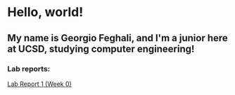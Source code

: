 # Hello, world!

## My name is Georgio Feghali, and I'm a junior here at UCSD, studying computer engineering!

### Lab reports:
[Lab Report 1 (Week 0)](lab-report-1-week-0.md)
